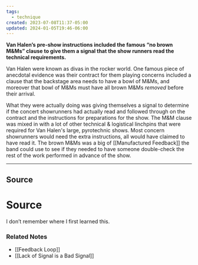 ```yaml
---
tags:
  - technique
created: 2023-07-08T11:37-05:00
updated: 2024-01-05T19:46-06:00
---
```

**Van Halen’s pre-show instructions included the famous “no brown M&Ms” clause to give them a signal that the show runners read the technical requirements.**

Van Halen were known as divas in the rocker world. One famous piece of anecdotal evidence was their contract for them playing concerns included a clause that the backstage area needs to have a bowl of M&Ms, and moreover that bowl of M&Ms must have all brown M&Ms *removed* before their arrival. 

What they were actually doing was giving themselves a signal to determine if the concert showrunners had actually read and followed through on the contract and the instructions for preparations for the show. The M&M clause was mixed in with a lot of other technical & logistical linchpins that were required for Van Halen's large, pyrotechnic shows. Most concern showrunners would need the extra instructions, all would have claimed to have read it. The brown M&Ms was a big of [[Manufactured Feedback]] the band could use to see if they needed to have someone double-check the rest of the work performed in advance of the show.

---

## Source


# Source

I don’t remember where I first learned this.

### Related Notes
- [[Feedback Loop]] 
- [[Lack of Signal is a Bad Signal]]
